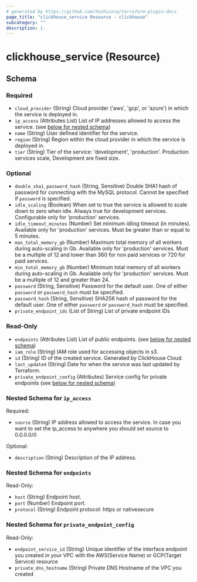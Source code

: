 ```yaml
---
# generated by https://github.com/hashicorp/terraform-plugin-docs
page_title: "clickhouse_service Resource - clickhouse"
subcategory: ""
description: |-
---
```


# clickhouse_service (Resource)

<!-- schema generated by tfplugindocs -->

## Schema

### Required

- `cloud_provider` (String) Cloud provider ('aws', 'gcp', or 'azure') in which the service is deployed in.
- `ip_access` (Attributes List) List of IP addresses allowed to access the service. (see [below for nested schema](#nestedatt--ip_access))
- `name` (String) User defined identifier for the service.
- `region` (String) Region within the cloud provider in which the service is deployed in.
- `tier` (String) Tier of the service: 'development', 'production'. Production services scale, Development are fixed size.

### Optional

- `double_sha1_password_hash` (String, Sensitive) Double SHA1 hash of password for connecting with the MySQL protocol. Cannot be specified if `password` is specified.
- `idle_scaling` (Boolean) When set to true the service is allowed to scale down to zero when idle. Always true for development services. Configurable only for 'production' services.
- `idle_timeout_minutes` (Number) Set minimum idling timeout (in minutes). Available only for 'production' services. Must be greater than or equal to 5 minutes.
- `max_total_memory_gb` (Number) Maximum total memory of all workers during auto-scaling in Gb. Available only for 'production' services. Must be a multiple of 12 and lower than 360 for non paid services or 720 for paid services.
- `min_total_memory_gb` (Number) Minimum total memory of all workers during auto-scaling in Gb. Available only for 'production' services. Must be a multiple of 12 and greater than 24.
- `password` (String, Sensitive) Password for the default user. One of either `password` or `password_hash` must be specified.
- `password_hash` (String, Sensitive) SHA256 hash of password for the default user. One of either `password` or `password_hash` must be specified.
- `private_endpoint_ids` (List of String) List of private endpoint IDs

### Read-Only

- `endpoints` (Attributes List) List of public endpoints. (see [below for nested schema](#nestedatt--endpoints))
- `iam_role` (String) IAM role used for accessing objects in s3.
- `id` (String) ID of the created service. Generated by ClickHouse Cloud.
- `last_updated` (String) Date for when the service was last updated by Terraform.
- `private_endpoint_config` (Attributes) Service config for private endpoints (see [below for nested schema](#nestedatt--private_endpoint_config))

<a id="nestedatt--ip_access"></a>

### Nested Schema for `ip_access`

Required:

- `source` (String) IP address allowed to access the service. In case you want to set the ip_access to anywhere you should set source to 0.0.0.0/0

Optional:

- `description` (String) Description of the IP address.

<a id="nestedatt--endpoints"></a>

### Nested Schema for `endpoints`

Read-Only:

- `host` (String) Endpoint host.
- `port` (Number) Endpoint port.
- `protocol` (String) Endpoint protocol: https or nativesecure

<a id="nestedatt--private_endpoint_config"></a>

### Nested Schema for `private_endpoint_config`

Read-Only:

- `endpoint_service_id` (String) Unique identifier of the interface endpoint you created in your VPC with the AWS(Service Name) or GCP(Target Service) resource
- `private_dns_hostname` (String) Private DNS Hostname of the VPC you created
